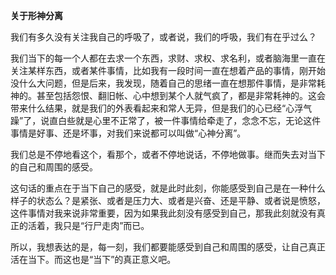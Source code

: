 **关于形神分离**

我们有多久没有关注我自己的呼吸了，或者说，我们的呼吸，我们有在乎过么？

我们当下的每一个人都在去求一个东西，求财、求权、求名利，或者脑海里一直在关注某样东西，或者某件事情，比如我有一段时间一直在想着产品的事情，刚开始没什么大问题，但是后来，我发现，随着自己的思绪一直在想那件事情，是非常耗神的。甚至包括怨恨、翻旧帐、心中想到某个人就气疯了，都是非常耗神的。这会带来什么结果，就是我们的外表看起来和常人无异，但是我们的心已经“心浮气躁”了，说直白些就是心里不正常了，被一件事情给牵走了，念念不忘，无论这件事情是好事、还是坏事，对我们来说都可以叫做“心神分离”。

我们总是不停地看这个，看那个，或者不停地说话，不停地做事。继而失去对当下的自己和周围的感受。

这句话的重点在于当下自己的感受，就是此时此刻，你能感受到自己是在一种什么样子的状态么？是紧张、或者是压力大、或者是兴奋、还是平静、或者说是愤怒，这件事情对我来说非常重要，因为如果我此刻没有感受到自己，那我此刻就没有真正的活着，我只是“行尸走肉”而已。

所以，我想表达的是，每一刻，我们都要能感受到自己和周围的感受，让自己真正活在当下。而这也是“当下”的真正意义吧。